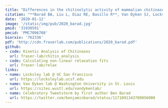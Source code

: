 ```yaml
---
title: "Differences in the chitinolytic activity of mammalian chitinases on soluble and insoluble substrates."
citation: "**Barad BA, Liu L, Diaz RE, Basillo R**, Van Dyken SJ, Locksley RM, **Fraser JS**. *Protein Science*. 2020."
date: '2020-01-12'
image: '/static/img/pub/2020_barad.jpg'
pmid: '31930591'
pmcid: 'PMC7096708'
biorxiv: '762336'
pdf: 'http://cdn.fraserlab.com/publications/2020_barad.pdf'
github:
- code: Kinetic Analysis of Chitinases
  url: fraser-lab/chitin_analysis
- code: Calculating non-linear relaxation fits
  url: fraser-lab/relax
links:
- name: Locksley lab @ UC San Francisco
  url: https://locksleylab.ucsf.edu
- name: Van Dyken lab @ Washington University in St. Louis
  url: https://sites.wustl.edu/vandykenlab/
- name: Celebratory Tweetstorm by first author Ben Barad
  url: https://twitter.com/benjaminbarad/status/1171091343789056000
---
```

